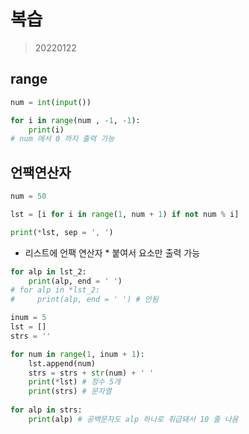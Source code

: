 # 복습

> 20220122

## range

``` python
num = int(input())

for i in range(num , -1, -1):
    print(i)
# num 에서 0 까지 출력 가능
```

## 언팩연산자

```python
num = 50

lst = [i for i in range(1, num + 1) if not num % i]

print(*lst, sep = ', ')
```

* 리스트에 언팩 연산자 * 붙여서 요소만 출력 가능

```python
for alp in lst_2:
    print(alp, end = ' ')
# for alp in *lst_2:
#     print(alp, end = ' ') # 안됨
```

```python
inum = 5
lst = []
strs = ''

for num in range(1, inum + 1):
    lst.append(num)
    strs = strs + str(num) + ' '
    print(*lst) # 정수 5개
    print(strs) # 문자열 
    
for alp in strs:
    print(alp) # 공백문자도 alp 하나로 취급돼서 10 줄 나옴
```

